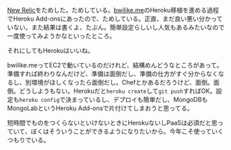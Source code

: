 [New Relic](http://newrelic.com/)をためした。ためしている。[bwilike.me](http://bwilike.me)のHeroku移植を進める過程でHeroku Add-onsにあったので、ためしている。正直、まだ良い悪い分かっていない。また結果は書くよ、たぶん。簡単設定らしいし人気もあるみたいなので一度使ってみようかなといったところ。

それにしてもHerokuはいいね。

bwilike.meってEC2で動いているのだけれど、結構めんどうなところがあって。準備すれば終わりなんだけど、準備は面倒だし、準備の仕方がすぐ分からなくなるし、別環境がほしくなったら面倒だし。Chefとかあるだろうけど、面倒。面倒。どうしようもない。Herokuだと`heroku create`して`git push`すればOK。設定も`heroku config`で決まっているし、デプロイも簡単だし、MongoDBもMongoLabというHeroku Add-onsで片付けてしまおうと思ってる。

短時間でものをつくらないといけないときにHerokuないしPaaSは必須だと思っていて、ぼくはそういうことができるようになりたいから。今年こそ使っていくつもりでいる。
